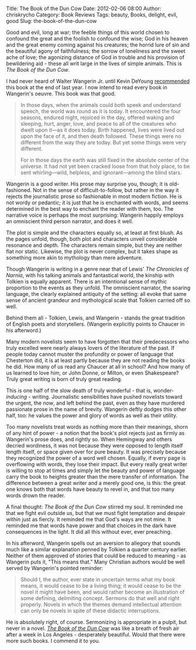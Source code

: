 Title: The Book of the Dun Cow
Date: 2012-02-06 08:00
Author: chriskrycho
Category: Book Reviews
Tags: beauty, Books, delight, evil, good
Slug: the-book-of-the-dun-cow

Good and evil, long at war; the feeble things of this world chosen to
confound the great and the foolish to confound the wise; God in his
heaven and the great enemy coming against his creatures; the horrid lure
of sin and the beautiful agony of faithfulness; the sorrow of loneliness
and the sweet ache of love; the agonizing distance of God in trouble and
his provision of bewildering aid - these all writ large in the lives of
simple animals. This is <cite>The Book of the Dun Cow</cite>.
<!--more-->

I had never heard of Walter Wangerin Jr. until Kevin DeYoung
[recommended][] this book at the end of last year. I now intend to read
every book in Wangerin's oeuvre. This book was that good.

> In those days, when the animals could both speek and understand
> speech, the world was round as it is today. It encountered the four
> seasons, endured night, rejoiced in the day, offered waking and
> sleeping, hurt, anger, love, and peace to all of the creatures who
> dwelt upon it—as it does today. Birth happened, lives were lived out
> upon the face of it, and then death followed. These things were no
> different from the way they are today. But yet some things were very
> different.
>
> For in those days the earth was still fixed in the absolute center of
> the universe. It had not yet been cracked loose from that holy place,
> to be sent whirling—wild, helpless, and ignorant—among the blind
> stars.

Wangerin is a good writer. His prose may surprise you, though; it is
old-fashioned. Not in the sense of difficult-to-follow, but rather in
the way it rejects the journalistic prose so fashionable in most modern
fiction. He is not wordy or pedantic; it is just that he is enchanted
with words, and seems determined in the best way to enchant the reader
with them, too. The narrative voice is perhaps the most surprising:
Wangerin happily employs an omniscient third person narrator, and does
it well.

The plot is simple and the characters equally so, at least at first
blush. As the pages unfold, though, both plot and characters unveil
considerable resonance and depth. The characters remain simple, but they
are neither flat nor static. Likewise, the plot is never complex, but it
takes shape as something more akin to mythology than mere adventure.

Though Wangerin is writing in a genre near that of Lewis' <cite>The
Chronicles of Narnia</cite>, with his talking animals and fantastical
world, the kinship with Tolkien is equally apparent. There is an
intentional sense of mythic proportion to the events as they unfold. The
omniscient narrator, the soaring language, the clearly explained
antiquity of the setting: all evoke that same sense of ancient grandeur
and mythological scale that Tolkien carried off so well.

Behind them all - Tolkien, Lewis, and Wangerin - stands the great
tradition of English poets and storytellers. (Wangerin explicitly points
to Chaucer in his afterword.)

Many modern novelists seem to have forgotten that their predecessors who
truly excelled were nearly always lovers of the literature of the past.
If people today cannot muster the profundity or power of language that
Chesterton did, it is at least partly because they are not reading the
books he did. How many of us read any Chaucer at all in school? And how
many of us learned to love him, or John Donne, or Milton, or even
Shakespeare? Truly great writing is born of truly great reading.

This is one half of the slow death of truly wonderful - that is,
wonder-*inducing* - writing. Journalistic sensibilities have pushed
novelists toward the urgent, the *now*, and left behind the past, even
as they have murdered passionate prose in the name of brevity. Wangerin
deftly dodges this other half, too: he values the power and glory of
words as well as their utility.

Too many novelists treat words as nothing more than their meanings,
shorn of any hint of power - a notion that the book's plot rejects just
as firmly as Wangerin's prose does, and rightly so. When Hemingway and
others decried wordiness, it was not because they were opposed to length
itself length itself, or space given over for pure beauty. It was
precisely because they recognized the power of a word well chosen.
Equally, if every page is overflowing with words, they lose their
impact. But every really great writer is willing to stop at times and
simply let the beauty and power of language carry the book to heights
greater than the mere transfer of information. The difference between a
great writer and a merely good one, is this: the great one knows both
that words have beauty to revel in, and that too many words drown the
reader.

A final thought: <cite>The Book of the Dun Cow</cite> stirred my soul.
It reminded me that we fight evil outside us, but that we must fight
temptation and despair within just as fiercly. It reminded me that God's
ways are not mine. It reminded me that words have power and that choices
in the dark have consequences in the light. It did all this without
ever, ever preaching.

In his afterword, Wangerin spells out an aversion to allegory that
sounds much like a similar explanation penned by Tolkien a quarter
century earlier. Neither of them approved of stories that could be
reduced to meaning - as Wangerin puts it, "This means that." Many
Christian authors would be well served by Wangerin's pointed reminder:

> Should I, the author, ever state in uncertain terms what my book
> means, it would cease to be a living thing; it would cease to be the
> novel it might have been, and would rather become an illustration of
> some defining, delimiting concept. Sermons do that well and right
> properly. Novels in which the themes demand intellectual attention can
> only be novels in spite of these didactic interruptions.

He is absolutely right, of course. Sermonizing is appropriate in a
pulpit, but never in a novel. [<cite>The Book of the Dun Cow</cite>][]
was like a breath of fresh air after a week in Los Angeles - desperately
beautiful. Would that there were more such books. I commend it to you.

  [recommended]: http://thegospelcoalition.org/blogs/kevindeyoung/2011/12/06/my-favorite-book-i-read-this-year/
    "My Favorite Book of the Year"
  [<cite>The Book of the Dun Cow</cite>]: http://www.amazon.com/gp/product/0060574607/ref=as_li_ss_tl?ie=UTF8&tag=thafl-20&linkCode=as2&camp=1789&creative=390957&creativeASIN=0060574607
    "Amazon.com"
